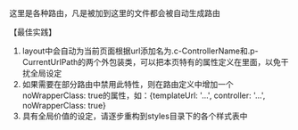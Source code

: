这里是各种路由，凡是被加到这里的文件都会被自动生成路由

【最佳实践】

1. layout中会自动为当前页面根据url添加名为.c-ControllerName和.p-CurrentUrlPath的两个外包装类，可以把本页特有的属性定义在里面，以免干扰全局设定
1. 如果需要在部分路由中禁用此特性，则在路由定义中增加一个noWrapperClass: true的属性，如：{templateUrl: '...', controller: '...', noWrapperClass: true}
1. 具有全局价值的设定，请逐步重构到styles目录下的各个样式表中
